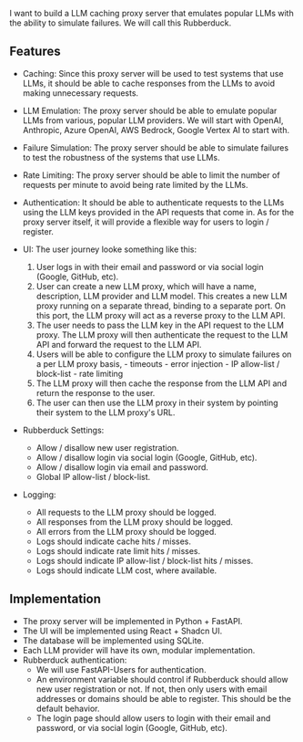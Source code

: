 I want to build a LLM caching proxy server that emulates popular LLMs with the ability to simulate failures. We will call this Rubberduck.

## Features

- Caching: Since this proxy server will be used to test systems that use LLMs, it should be able to cache responses from the LLMs to avoid making unnecessary requests.
- LLM Emulation: The proxy server should be able to emulate popular LLMs from various, popular LLM providers. We will start with OpenAI, Anthropic, Azure OpenAI, AWS Bedrock, Google Vertex AI to start with.
- Failure Simulation: The proxy server should be able to simulate failures to test the robustness of the systems that use LLMs.
- Rate Limiting: The proxy server should be able to limit the number of requests per minute to avoid being rate limited by the LLMs.
- Authentication: It should be able to authenticate requests to the LLMs using the LLM keys provided in the API requests that come in. As for the proxy server itself, it will provide a flexible way for users to login / register.
- UI: The user journey looke something like this: 

    1. User logs in with their email and password or via social login (Google, GitHub, etc).
    2. User can create a new LLM proxy, which will have a name, description, LLM provider and LLM model. This creates a new LLM proxy running on a separate thread, binding to a separate port. On this port, the LLM proxy will act as a reverse proxy to the LLM API.
    3. The user needs to pass the LLM key in the API request to the LLM proxy. The LLM proxy will then authenticate the request to the LLM API and forward the request to the LLM API.
    4. Users will be able to configure the LLM proxy to simulate failures on a per LLM proxy basis, 
      - timeouts 
      - error injection
      - IP allow-list / block-list
      - rate limiting
    5. The LLM proxy will then cache the response from the LLM API and return the response to the user.
    6. The user can then use the LLM proxy in their system by pointing their system to the LLM proxy's URL.

- Rubberduck Settings:
  - Allow / disallow new user registration.
  - Allow / disallow login via social login (Google, GitHub, etc).
  - Allow / disallow login via email and password.
  - Global IP allow-list / block-list.
- Logging:
  - All requests to the LLM proxy should be logged.
  - All responses from the LLM proxy should be logged.
  - All errors from the LLM proxy should be logged.
  - Logs should indicate cache hits / misses.
  - Logs should indicate rate limit hits / misses.
  - Logs should indicate IP allow-list / block-list hits / misses.
  - Logs should indicate LLM cost, where available.

## Implementation

- The proxy server will be implemented in Python + FastAPI.
- The UI will be implemented using React + Shadcn UI.
- The database will be implemented using SQLite.
- Each LLM provider will have its own, modular implementation.
- Rubberduck authentication:
  - We will use FastAPI-Users for authentication.
  - An environment variable should control if Rubberduck should allow new user registration or not. If not, then only users with email addresses or domains should be able to register. This should be the default behavior.
  - The login page should allow users to login with their email and password, or via social login (Google, GitHub, etc).
